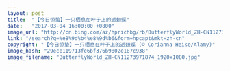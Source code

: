 ```yaml
---
layout: post
title:  "【今日惊蛰】一只栖息在叶子上的透翅蝶"
date:   "2017-03-04 16:00:00 +0800"
image_url: "http://cn.bing.com/az/hprichbg/rb/ButterflyWorld_ZH-CN11273971874_1920x1080.jpg"
link: "/search?q=%e8%9d%b4%e8%9d%b6&form=hpcapt&mkt=zh-cn"
copyright: "【今日惊蛰】一只栖息在叶子上的透翅蝶 (© Corianna Heise/Alamy)"
image_hash: "29ece119713fe6bf376b9802e187c938"
image_filename: "ButterflyWorld_ZH-CN11273971874_1920x1080.jpg"
---
```

